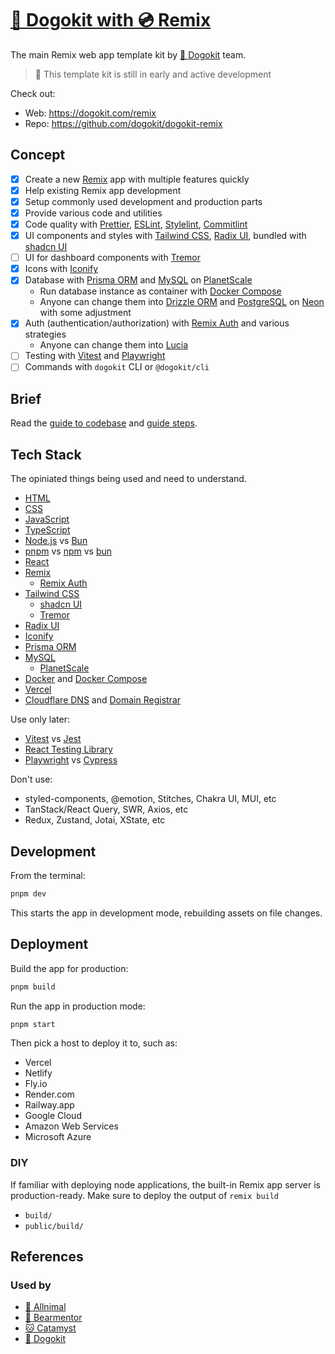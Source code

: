 # [🐶 Dogokit with 💿 Remix](https://dogokit.com/remix)

The main Remix web app template kit by [🐶 Dogokit](https://dogokit.com) team.

> 🚧 This template kit is still in early and active development

Check out:

- Web: <https://dogokit.com/remix>
- Repo: <https://github.com/dogokit/dogokit-remix>

## Concept

- [x] Create a new [Remix](https://remix.run) app with multiple features quickly
- [x] Help existing Remix app development
- [x] Setup commonly used development and production parts
- [x] Provide various code and utilities
- [x] Code quality with [Prettier](https://prettier.io), [ESLint](https://eslint.org), [Stylelint](https://stylelint.io), [Commitlint](https://commitlint.js.org)
- [x] UI components and styles with [Tailwind CSS](https://tailwindcss.com), [Radix UI](https://radix-ui.com), bundled with [shadcn UI](https://ui.shadcn.com)
- [ ] UI for dashboard components with [Tremor](https://tremor.so)
- [x] Icons with [Iconify](https://iconify.design)
- [x] Database with [Prisma ORM](https://prisma.io) and [MySQL](https://mysql.com) on [PlanetScale](https://planetscale.com)
  - Run database instance as container with [Docker Compose](https://docs.docker.com/compose)
  - Anyone can change them into [Drizzle ORM](https://orm.drizzle.team) and [PostgreSQL](https://postgresql.org) on [Neon](https://neon.tech) with some adjustment
- [x] Auth (authentication/authorization) with [Remix Auth](https://github.com/sergiodxa/remix-auth) and various strategies
  - Anyone can change them into [Lucia](https://lucia-auth.com)
- [ ] Testing with [Vitest](https://vitest.dev) and [Playwright](https://playwright.dev)
- [ ] Commands with `dogokit` CLI or `@dogokit/cli`

## Brief

Read the [guide to codebase](./docs/GUIDE_CODEBASE.md) and [guide steps](./docs/GUIDE_STEPS.md).

## Tech Stack

The opiniated things being used and need to understand.

- [HTML](https://developer.mozilla.org/HTML)
- [CSS](https://developer.mozilla.org/CSS)
- [JavaScript](https://developer.mozilla.org/JavaScript)
- [TypeScript](https://typescriptlang.org)
- [Node.js](https://nodejs.org) vs [Bun](https://bun.sh)
- [pnpm](https://pnpm.io) vs [npm](https://npmjs.com) vs [bun](https://bun.sh)
- [React](https://react.dev)
- [Remix](https://remix.run)
  - [Remix Auth](https://github.com/sergiodxa/remix-auth)
- [Tailwind CSS](https://tailwindcss.com)
  - [shadcn UI](https://ui.shadcn.com)
  - [Tremor](https://tremor.so)
- [Radix UI](https://radix-ui.com)
- [Iconify](https://iconify.design)
- [Prisma ORM](https://prisma.io)
- [MySQL](https://mysql.com)
  - [PlanetScale](https://planetscale.com)
- [Docker](https://docker.com) and [Docker Compose](https://docs.docker.com/compose)
- [Vercel](https://vercel.com)
- [Cloudflare DNS](https://cloudflare.com/application-services/products/dns) and [Domain Registrar](https://cloudflare.com/products/registrar)

Use only later:

- [Vitest](https://vitest.dev) vs [Jest](https://jestjs.io)
- [React Testing Library](https://testing-library.com)
- [Playwright](https://playwright.dev) vs [Cypress](https://cypress.io)

Don't use:

- styled-components, @emotion, Stitches, Chakra UI, MUI, etc
- TanStack/React Query, SWR, Axios, etc
- Redux, Zustand, Jotai, XState, etc

## Development

From the terminal:

```sh
pnpm dev
```

This starts the app in development mode, rebuilding assets on file changes.

## Deployment

Build the app for production:

```sh
pnpm build
```

Run the app in production mode:

```sh
pnpm start
```

Then pick a host to deploy it to, such as:

- Vercel
- Netlify
- Fly.io
- Render.com
- Railway.app
- Google Cloud
- Amazon Web Services
- Microsoft Azure

### DIY

If familiar with deploying node applications, the built-in Remix app server is production-ready. Make sure to deploy the output of `remix build`

- `build/`
- `public/build/`

## References

### Used by

- [🐾 Allnimal](https://allnimal.com)
- [🐻 Bearmentor](https://bearmentor.com)
- [🐱 Catamyst](https://catamyst.com)
- [🐶 Dogokit](https://dogokit.com)
